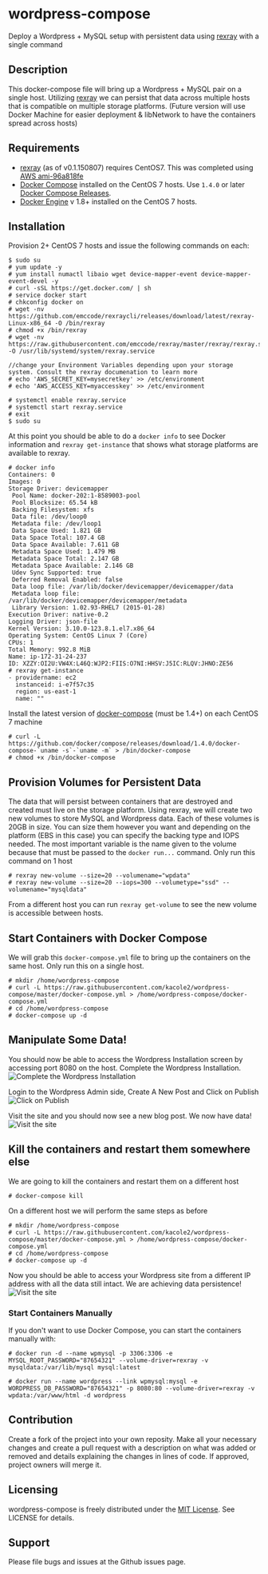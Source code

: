 
wordpress-compose
======================
Deploy a Wordpress + MySQL setup with persistent data using [rexray](https://github.com/emccode/rexray) with a single command

## Description
This docker-compose file will bring up a Wordpress + MySQL pair on a single host. Utilizing [rexray](https://github.com/emccode/rexray) we can persist that data across multiple hosts that is compatible on multiple storage platforms. (Future version will use Docker Machine for easier deployment & libNetwork to have the containers spread across hosts)

## Requirements
* [rexray](https://github.com/emccode/rexray) (as of v0.1.150807) requires CentOS7. This was completed using [AWS ami-96a818fe](http://thecloudmarket.com/image/ami-96a818fe--centos-7-x86-64-2014-09-29-ebs-hvm-b7ee8a69-ee97-4a49-9e68-afaee216db2e-ami-d2a117ba-2)
* [Docker Compose](https://docs.docker.com/compose/) installed on the CentOS 7 hosts. Use `1.4.0` or later [Docker Compose Releases](https://github.com/docker/compose/releases).
* [Docker Engine](https://docs.docker.com/installation/centos/) v 1.8+ installed on the CentOS 7 hosts.

## Installation
Provision 2+ CentOS 7 hosts and issue the following commands on each:
```
$ sudo su
# yum update -y
# yum install numactl libaio wget device-mapper-event device-mapper-event-devel -y
# curl -sSL https://get.docker.com/ | sh
# service docker start
# chkconfig docker on
# wget -nv https://github.com/emccode/rexraycli/releases/download/latest/rexray-Linux-x86_64 -O /bin/rexray
# chmod +x /bin/rexray
# wget -nv https://raw.githubusercontent.com/emccode/rexray/master/rexray/rexray.service -O /usr/lib/systemd/system/rexray.service

//change your Environment Variables depending upon your storage system. Consult the rexray documenation to learn more
# echo 'AWS_SECRET_KEY=mysecretkey' >> /etc/environment
# echo 'AWS_ACCESS_KEY=myaccesskey' >> /etc/environment

# systemctl enable rexray.service
# systemctl start rexray.service
# exit
$ sudo su
```

At this point you should be able to do a `docker info` to see Docker information and `rexray get-instance` that shows what storage platforms are available to rexray.
```
# docker info
Containers: 0
Images: 0
Storage Driver: devicemapper
 Pool Name: docker-202:1-8589003-pool
 Pool Blocksize: 65.54 kB
 Backing Filesystem: xfs
 Data file: /dev/loop0
 Metadata file: /dev/loop1
 Data Space Used: 1.821 GB
 Data Space Total: 107.4 GB
 Data Space Available: 7.611 GB
 Metadata Space Used: 1.479 MB
 Metadata Space Total: 2.147 GB
 Metadata Space Available: 2.146 GB
 Udev Sync Supported: true
 Deferred Removal Enabled: false
 Data loop file: /var/lib/docker/devicemapper/devicemapper/data
 Metadata loop file: /var/lib/docker/devicemapper/devicemapper/metadata
 Library Version: 1.02.93-RHEL7 (2015-01-28)
Execution Driver: native-0.2
Logging Driver: json-file
Kernel Version: 3.10.0-123.8.1.el7.x86_64
Operating System: CentOS Linux 7 (Core)
CPUs: 1
Total Memory: 992.8 MiB
Name: ip-172-31-24-237
ID: XZZY:OI2U:VW4X:L46Q:WJP2:FIIS:O7NI:HHSV:J5IC:RLQV:JHNO:ZE56
# rexray get-instance
- providername: ec2
  instanceid: i-e7f57c35
  region: us-east-1
  name: ""
```

Install the latest version of [docker-compose](https://github.com/docker/compose/releases) (must be 1.4+) on each CentOS 7 machine
```
# curl -L https://github.com/docker/compose/releases/download/1.4.0/docker-compose-`uname -s`-`uname -m` > /bin/docker-compose
# chmod +x /bin/docker-compose
```

## Provision Volumes for Persistent Data
The data that will persist between containers that are destroyed and created must live on the storage platform. Using rexray, we will create two new volumes to store MySQL and Wordpress data. Each of these volumes is 20GB in size. You can size them however you want and depending on the platform (EBS in this case) you can specify the backing type and IOPS needed. The most important variable is the name given to the volume because that must be passed to the `docker run...` command. Only run this command on 1 host
```
# rexray new-volume --size=20 --volumename="wpdata"
# rexray new-volume --size=20 --iops=300 --volumetype="ssd" --volumename="mysqldata"
```

From a different host you can run `rexray get-volume` to see the new volume is accessible between hosts.

## Start Containers with Docker Compose
We will grab this `docker-compose.yml` file to bring up the containers on the same host. Only run this on a single host.
```
# mkdir /home/wordpress-compose
# curl -L https://raw.githubusercontent.com/kacole2/wordpress-compose/master/docker-compose.yml > /home/wordpress-compose/docker-compose.yml
# cd /home/wordpress-compose
# docker-compose up -d
```

## Manipulate Some Data!
You should now be able to access the Wordpress Installation screen by accessing port 8080 on the host. Complete the Wordpress Installation.
![Complete the Wordpress Installation](https://s3.amazonaws.com/kennyonetime/wordpress-compose01.png)

Login to the Wordpress Admin side, Create A New Post and Click on Publish
![Click on Publish](https://s3.amazonaws.com/kennyonetime/wordpress-compose03.png)

Visit the site and you should now see a new blog post. We now have data!
![Visit the site](https://s3.amazonaws.com/kennyonetime/wordpress-compose04.png)

## Kill the containers and restart them somewhere else
We are going to kill the containers and restart them on a different host
```
# docker-compose kill
```

On a different host we will perform the same steps as before
```
# mkdir /home/wordpress-compose
# curl -L https://raw.githubusercontent.com/kacole2/wordpress-compose/master/docker-compose.yml > /home/wordpress-compose/docker-compose.yml
# cd /home/wordpress-compose
# docker-compose up -d
```

Now you should be able to access your Wordpress site from a different IP address with all the data still intact. We are achieving data persistence!
![Visit the site](https://s3.amazonaws.com/kennyonetime/wordpress-compose04.png)

### Start Containers Manually
If you don't want to use Docker Compose, you can start the containers manually with:
```
# docker run -d --name wpmysql -p 3306:3306 -e MYSQL_ROOT_PASSWORD="87654321" --volume-driver=rexray -v mysqldata:/var/lib/mysql mysql:latest

# docker run --name wordpress --link wpmysql:mysql -e WORDPRESS_DB_PASSWORD="87654321" -p 8080:80 --volume-driver=rexray -v wpdata:/var/www/html -d wordpress
```

## Contribution
Create a fork of the project into your own reposity. Make all your necessary changes and create a pull request with a description on what was added or removed and details explaining the changes in lines of code. If approved, project owners will merge it.

## Licensing
wordpress-compose is freely distributed under the [MIT License](http://opensource.org/licenses/MIT). See LICENSE for details.

## Support
Please file bugs and issues at the Github issues page.